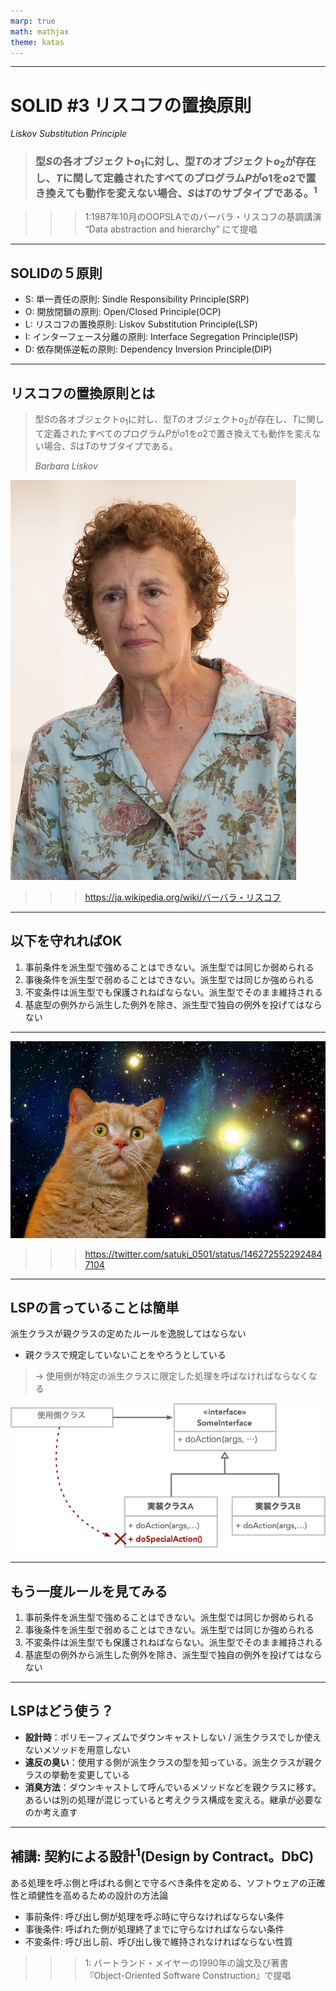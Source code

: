 ```yaml
---
marp: true
math: mathjax
theme: katas
---
```

<!-- 
size: 16:9
paginate: true
-->
<!-- header: 勉強会# ― エンジニアとしての解像度を高めるための勉強会-->

<!-- 会社のコンプライアンスを逸脱しないよう、ハラスメントをしないよう働くためには、何をしたらいいと思いますか？

答は「リスコフの置換原則を守ればいい」です。 -->

---

# SOLID #3 リスコフの置換原則
_Liskov Substitution Principle_

> ### 型$S$の各オブジェクト$o_{1}$に対し、型$T$のオブジェクト$o_{2}$が存在し、$T$に関して定義されたすべてのプログラム$P$が$o1$を$o2$で置き換えても動作を変えない場合、$S$は$T$のサブタイプである。$^1$

>>> 1:1987年10月のOOPSLAでのバーバラ・リスコフの基調講演 “Data abstraction and hierarchy” にて提唱

<!-- 今回はLSP。SOLIDというオブジェクト指向で設計するときに常に手元においておきたい５大原則のうち、親クラスと子クラスがどういう関係にあれば継承のメリットを最大限活かせるかを示した原則。 -->

<!-- バーバラ・リスコフ（Barbara Liskov、1939年11月7日-）はアメリカ合衆国の計算機科学者。MITの電気工学/計算機科学部門の教授を務めている。女性。 -->
<!-- 1968年、スタンフォード大学でアメリカ合衆国で女性として初の計算機科学の博士号を取得した。さらに計算機科学における最高賞であるチューリング賞を受賞した2人目の女性 -->

---

## SOLIDの５原則

* S: 単一責任の原則: Sindle Responsibility Principle(SRP)
* O: 開放閉鎖の原則: Open/Closed Principle(OCP)
* L: リスコフの置換原則: Liskov Substitution Principle(LSP)
* I: インターフェース分離の原則: Interface Segregation Principle(ISP)
* D: 依存関係逆転の原則: Dependency Inversion Principle(DIP)

<!-- これらを実践することで堅牢なアーキテクチャを持つソフトウェアができる。 -->
<!-- 他の原則が割と覚えてからしばらく経つと使いこなせるようになるものが多いのに対して、この原則はすぐに設計や実装に使えるのが特徴です -->

---

## リスコフの置換原則とは

> 型$S$の各オブジェクト$o_{1}$に対し、型$T$のオブジェクト$o_{2}$が存在し、$T$に関して定義されたすべてのプログラム$P$が$o1$を$o2$で置き換えても動作を変えない場合、$S$は$T$のサブタイプである。
>
> _Barbara Liskov_

![bg right 70%](assets/03-lsp-portlait_liscov.jpg)

>>> https://ja.wikipedia.org/wiki/バーバラ・リスコフ

---

## 以下を守れればOK

1. 事前条件を派生型で強めることはできない。派生型では同じか弱められる
2. 事後条件を派生型で弱めることはできない。派生型では同じか強められる
3. 不変条件は派生型でも保護されねばならない。派生型でそのまま維持される
4. 基底型の例外から派生した例外を除き、派生型で独自の例外を投げてはならない

<!--
* 事前条件: 呼び出し側が守らなければならない条件
* 事後条件: 呼ばれる側が守らなければならない条件
* 不変条件: 呼び出し前、呼び出し後で維持されなければならない性質
「契約による設計」より
-->

---

![bg](assets/03-lsp-spacecat.jpg)

>>> https://twitter.com/satuki_0501/status/1462725522924847104

---

## LSPの言っていることは簡単

派生クラスが親クラスの定めたルールを逸脱してはならない

* 親クラスで規定していないことをやろうとしている

> → 使用側が特定の派生クラスに限定した処理を呼ばなければならなくなる

![bg right contain](assets/03-lsp-invalid.png)

<!-- * 親クラスにない公開メソッドを派生クラスで勝手に追加する
* 親クラスよりも厳しい引数チェックをする
* 親クラスよりも出力値の範囲が広い -->

<!-- 使用側にバッドノウハウが溜まっていってしまう -->

---

## もう一度ルールを見てみる

1. 事前条件を派生型で強めることはできない。派生型では同じか弱められる
2. 事後条件を派生型で弱めることはできない。派生型では同じか強められる
3. 不変条件は派生型でも保護されねばならない。派生型でそのまま維持される
4. 基底型の例外から派生した例外を除き、派生型で独自の例外を投げてはならない

<!--
* 事前条件: 呼び出し側が守らなければならない条件
* 事後条件: 呼ばれる側が守らなければならない条件
* 不変条件: 呼び出し前、呼び出し後で維持されなければならない性質
「契約による設計」より
-->

<!--
* パソコンをメーカーごとに使い分ける例：
    * エプソンは閉じるボタンが右上
    * マウスは最大化をしてからPCを斜め45度の角度でチョップ
* デバイスドライバーやライブラリとして「こう使えばOK」と言っているのに、実装している人が勝手に逸脱した判定条件とか付けてたら
* プログラムを書かない人も、仕様書やマニュアルというインターフェース(親クラス)に対して実装が違っているものを自分が作っているとして、そういうシステム、そういうドキュメントが使いやすいかを考える
    * コードの中の親子関係でなく、仕様とコードを親子関係とみなせば、LSPの適用範囲もかなり広いことが分かる。継承で書くことが少ない・書かない場合でも当てはまるよ。
-->

---

## LSPはどう使う？
 
* **設計時**：ポリモーフィズムでダウンキャストしない / 派生クラスでしか使えないメソッドを用意しない
* **違反の臭い**：使用する側が派生クラスの型を知っている。派生クラスが親クラスの挙動を変更している
* **消臭方法**：ダウンキャストして呼んでいるメソッドなどを親クラスに移す。あるいは別の処理が混じっていると考えクラス構成を変える。継承が必要なのか考え直す
 
 <!--
 冒頭でコンプライアンスを守って働くにはどうしたら良いかという問いをしました。そして、リスコフの置換原則とは
 親クラスが定めたルールを派生クラスが逸脱しないようにすることだと言いました。

 外部の人間から見れば私達は「〇〇会社の代表」として見られています。その状態で暴れん坊なことをしてしまうと
 色々と問題がありますよね。会社の定めたルールで働いています。それを守るということで会社員としての私達も
 存続できているわけです。つまりこれがコンプライアンスを守っていくためにはリスコフの置換原則を守るという話のタネです。
 
 なんとも含蓄のある原則ですね。
 言い換えると、リスコフの置換原則に違反すると訓戒事例にて晒されるので注意してください。
 -->

---

## 補講: 契約による設計$^1$(Design by Contract。DbC)

ある処理を呼ぶ側と呼ばれる側とで守るべき条件を定める、ソフトウェアの正確性と頑健性を高めるための設計の方法論

* 事前条件: 呼び出し側が処理を呼ぶ時に守らなければならない条件
* 事後条件: 呼ばれた側が処理終了までに守らなければならない条件
* 不変条件: 呼び出し前、呼び出し後で維持されなければならない性質

>>> 1: バートランド・メイヤーの1990年の論文及び著書『Object-Oriented Software Construction』で提唱

<!-- 呼ぶ側も呼ばれる側も、あらかじめ定めた契約を守っていればちゃんと動く安全なプログラムを構築できるという考え方。 -->
<!-- Eiffel(エッフェル), Ada(エイダ),Kotlin, Clojureなど、言語としてDbCをサポートしているものもある。
C++でもBoostライブラリでBoost.Contract(https://www.boost.org/doc/libs/master/libs/contract/doc/html/index.html)がある。
Pythonにもいくつかライブラリがあるし、PEP 316で提案された…がdeferred扱いになっている -->

<!-- 日本では『オブジェクト指向入門』としてアスキー出版局から1990年に出ていて、第２版も2007年に日本語版が出ている。２巻構成で、全1600ページの、ゲームで言えば中盤に出てくる両手持ち武器くらいの鈍器 -->

